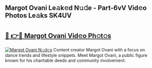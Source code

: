 ## Margot Ovani Le𝚊k𝚎d N𝚞𝚍e - Part-6vV Vid𝚎o Photos Le𝚊ks SK4UV

# <h2><a href="http://fbfjtqr.evod.top/?m=Margot+Ovani">🔗 👉🔴 Margot Ovani Vid𝚎o Ph𝚘t𝚘s</a></h2>

[![Margot Ovani N𝚞d𝚎s](https://i.imgur.com/8V9OHl7.gif)](http://fbfjtqr.evod.top/?m=Margot+Ovani)
Content creator Margot Ovani with a focus on dance trends and lifestyle snippets. Meet Margot Ovani, a public figure known for his charitable deeds and community involvement. 
